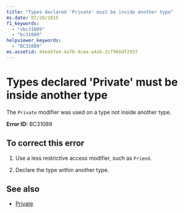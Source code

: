 ```yaml
---
title: "Types declared 'Private' must be inside another type"
ms.date: 07/20/2015
f1_keywords: 
  - "vbc31089"
  - "bc31089"
helpviewer_keywords: 
  - "BC31089"
ms.assetid: 44ea5fe4-4af6-4cea-a4a5-2cf966df2937
---
```

# Types declared 'Private' must be inside another type
The `Private` modifier was used on a type not inside another type.  
  
 **Error ID:** BC31089  
  
## To correct this error  
  
1.  Use a less restrictive access modifier, such as `Friend`.  
  
2.  Declare the type within another type.  
  
## See also
- [Private](../../visual-basic/language-reference/modifiers/private.md)
